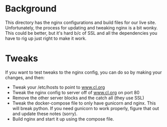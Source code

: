 # Background

This directory has the nginx configurations and build files for our live site.
Unfortunately, the process for updating and tweaking nginx is a bit wonky. This
could be better, but it's hard b/c of SSL and all the dependencies you have to 
rig up just right to make it work. 

# Tweaks

If you want to test tweaks to the nginx config, you can do so by making your 
changes, and then:

 - Tweak your /etc/hosts to point to www.cl.org
 - Tweak the nginx config to server off of www.cl.org on port 80
 - Remove the other server blocks and the catch all (they use SSL)
 - Tweak the docker-compose file to only have gunicorn and nginx. This will 
 break python. If you need gunicorn to work properly, figure that out and 
 update these notes (sorry). 
 - Build nginx and start it up using the compose file.
